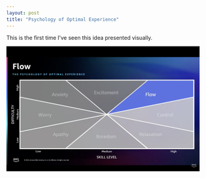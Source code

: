 ```yaml
---
layout: post
title: "Psychology of Optimal Experience"
---
```


This is the first time I've seen this idea presented visually.

![Flow](/assets/2023/psychology_of_optimal_experience.png)
